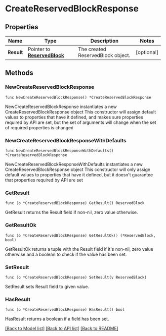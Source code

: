 # CreateReservedBlockResponse

## Properties

Name | Type | Description | Notes
------------ | ------------- | ------------- | -------------
**Result** | Pointer to [**ReservedBlock**](ReservedBlock.md) | The created ReservedBlock object. | [optional] 

## Methods

### NewCreateReservedBlockResponse

`func NewCreateReservedBlockResponse() *CreateReservedBlockResponse`

NewCreateReservedBlockResponse instantiates a new CreateReservedBlockResponse object
This constructor will assign default values to properties that have it defined,
and makes sure properties required by API are set, but the set of arguments
will change when the set of required properties is changed

### NewCreateReservedBlockResponseWithDefaults

`func NewCreateReservedBlockResponseWithDefaults() *CreateReservedBlockResponse`

NewCreateReservedBlockResponseWithDefaults instantiates a new CreateReservedBlockResponse object
This constructor will only assign default values to properties that have it defined,
but it doesn't guarantee that properties required by API are set

### GetResult

`func (o *CreateReservedBlockResponse) GetResult() ReservedBlock`

GetResult returns the Result field if non-nil, zero value otherwise.

### GetResultOk

`func (o *CreateReservedBlockResponse) GetResultOk() (*ReservedBlock, bool)`

GetResultOk returns a tuple with the Result field if it's non-nil, zero value otherwise
and a boolean to check if the value has been set.

### SetResult

`func (o *CreateReservedBlockResponse) SetResult(v ReservedBlock)`

SetResult sets Result field to given value.

### HasResult

`func (o *CreateReservedBlockResponse) HasResult() bool`

HasResult returns a boolean if a field has been set.


[[Back to Model list]](../README.md#documentation-for-models) [[Back to API list]](../README.md#documentation-for-api-endpoints) [[Back to README]](../README.md)


